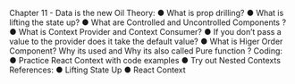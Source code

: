 Chapter 11 - Data is the new Oil
Theory:
● What is prop drilling?
● What is lifting the state up?
● What are Controlled and Uncontrolled Components ?
● What is Context Provider and Context Consumer?
● If you don’t pass a value to the provider does it take the default value?
● What is Higer Order Component? Why its used and Why its also called Pure function ?
Coding:
● Practice React Context with code examples
● Try out Nested Contexts
References:
● Lifting State Up
● React Context
